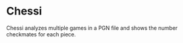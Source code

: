 # Chessi
Chessi analyzes multiple games in a PGN file and shows the number checkmates for each piece.
